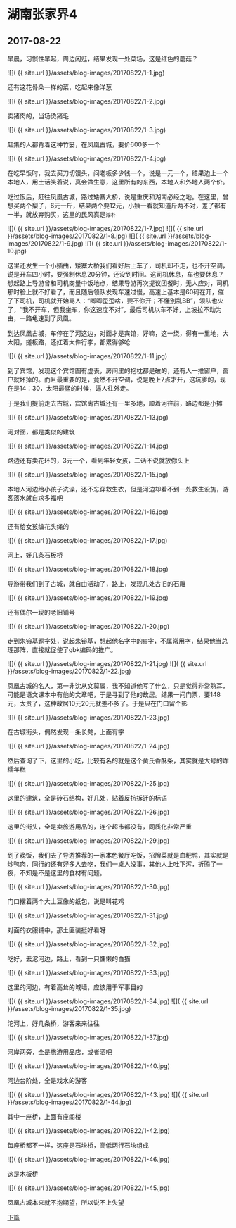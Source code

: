 湖南张家界4
====================

2017-08-22
------------------------

早晨，习惯性早起，周边闲逛，结果发现一处菜场，这是红色的蘑菇？

![]( {{ site.url }}/assets/blog-images/20170822/1-1.jpg)

还有这花骨朵一样的菜，吃起来像洋葱

![]( {{ site.url }}/assets/blog-images/20170822/1-2.jpg)

卖猪肉的，当场烫猪毛

![]( {{ site.url }}/assets/blog-images/20170822/1-3.jpg)

赶集的人都背着这种竹篓，在凤凰古城，要价600多一个

![]( {{ site.url }}/assets/blog-images/20170822/1-4.jpg)

在吃早饭时，我去买刀切馒头，问老板多少钱一个，说是一元一个，结果边上一个本地人，用土话笑着说，真会做生意，这里所有的东西，本地人和外地人两个价。

吃过饭后，赶往凤凰古城，路过矮寨大桥，说是重庆和湖南必经之地。在这里，曾想买两个梨子，6元一斤，结果两个要12元，小姨一看就知道斤两不对，差了都有一半，就放弃购买，这里的民风真是`淳朴`

![]( {{ site.url }}/assets/blog-images/20170822/1-7.jpg)
![]( {{ site.url }}/assets/blog-images/20170822/1-8.jpg)
![]( {{ site.url }}/assets/blog-images/20170822/1-9.jpg)
![]( {{ site.url }}/assets/blog-images/20170822/1-10.jpg)

这里还发生一个小插曲，矮寨大桥我们看好后上车了，司机却不走，也不开空调，说是开车四小时，要强制休息20分钟，还没到时间。这司机休息，车也要休息？想起路上导游曾和司机商量中饭地点，结果导游再次提议团餐时，无人应对，司机那时脸上就不好看了，而且随后领队发现车速过慢，高速上基本是60码在开，催了下司机，司机就开始骂人：“唧唧歪歪啥，要不你开；不懂别乱BB”，领队也火了，“我不开车，但我坐车，你这速度不对”，最后司机以车不好，上坡拉不动为由，一路龟速到了凤凰。

到达凤凰古城，车停在了河这边，对面才是宾馆，好嘛，这一绕，得有一里地，大太阳，搓板路，还扛着大件行李，都累得够呛

![]( {{ site.url }}/assets/blog-images/20170822/1-11.jpg)

到了宾馆，发现这个宾馆图有虚表，房间里的抱枕都是破的，还有人一推窗户，窗户就坏掉的。而且最重要的是，竟然不开空调，说是晚上7点才开，这坑爹的，现在是14：30，太阳最猛的时候，逼人往外走。

于是我们提前走去古城，宾馆离古城还有一里多地，顺着河往前，路边都是小摊

![]( {{ site.url }}/assets/blog-images/20170822/1-13.jpg)

河对面，都是类似的建筑

![]( {{ site.url }}/assets/blog-images/20170822/1-14.jpg)

路边还有卖花环的，3元一个，看到年轻女孩，二话不说就放你头上

![]( {{ site.url }}/assets/blog-images/20170822/1-15.jpg)

本地人河边给小孩子洗澡，还不忘穿救生衣，但是河边却看不到一处救生设施，游客落水就自求多福吧

![]( {{ site.url }}/assets/blog-images/20170822/1-16.jpg)

还有给女孩编花头绳的

![]( {{ site.url }}/assets/blog-images/20170822/1-17.jpg)

河上，好几条石板桥

![]( {{ site.url }}/assets/blog-images/20170822/1-18.jpg)

导游带我们到了古城，就自由活动了，路上，发现几处古旧的石雕

![]( {{ site.url }}/assets/blog-images/20170822/1-19.jpg)

还有偶尔一现的老旧铺号

![]( {{ site.url }}/assets/blog-images/20170822/1-20.jpg)

走到朱镕基题字处，说起朱镕基，想起他名字中的```镕```字，不属常用字，结果他当总理那阵，直接就促使了gbk编码的推广。

![]( {{ site.url }}/assets/blog-images/20170822/1-21.jpg)
![]( {{ site.url }}/assets/blog-images/20170822/1-22.jpg)

凤凰古城的名人，第一非沈从文莫属，我不知道他写了什么，只是觉得非常熟耳，可能是语文课本中有他的文章吧，于是寻到了他的故居。结果一问门票，要148元，太贵了，这种故居10元20元就差不多了。于是只在门口留个影

![]( {{ site.url }}/assets/blog-images/20170822/1-23.jpg)

在古城街头，偶然发现一条长凳，上面有字

![]( {{ site.url }}/assets/blog-images/20170822/1-24.jpg)

然后查询了下，这里的小吃，比较有名的就是这个黄氏香酥条，其实就是大号的炸糯年糕

![]( {{ site.url }}/assets/blog-images/20170822/1-25.jpg)

这里的建筑，全是砖石结构，好几处，贴着反抗拆迁的标语

![]( {{ site.url }}/assets/blog-images/20170822/1-26.jpg)

这里的街头，全是卖旅游用品的，连个超市都没有，同质化非常严重

![]( {{ site.url }}/assets/blog-images/20170822/1-29.jpg)

到了晚饭，我们去了导游推荐的一家本色餐厅吃饭，招牌菜就是血粑鸭，其实就是炒鸭肉，同行的还有好多人去吃，我们一桌人没事，其他人上吐下泻，折腾了一夜，不知是不是这里的食材有问题。

![]( {{ site.url }}/assets/blog-images/20170822/1-30.jpg)

门口摆着两个大土豆像的纸包，说是叫花鸡

![]( {{ site.url }}/assets/blog-images/20170822/1-31.jpg)

对面的衣服铺中，那土匪装挺好看呀

![]( {{ site.url }}/assets/blog-images/20170822/1-32.jpg)

吃好，去沱河边，路上，看到一只慵懒的白猫

![]( {{ site.url }}/assets/blog-images/20170822/1-33.jpg)

这里的河边，有着高耸的城墙，应该用于军事目的

![]( {{ site.url }}/assets/blog-images/20170822/1-34.jpg)
![]( {{ site.url }}/assets/blog-images/20170822/1-35.jpg)

沱河上，好几条桥，游客来来往往

![]( {{ site.url }}/assets/blog-images/20170822/1-37.jpg)

河岸两旁，全是旅游用品店，或者酒吧

![]( {{ site.url }}/assets/blog-images/20170822/1-40.jpg)

河边台阶处，全是戏水的游客

![]( {{ site.url }}/assets/blog-images/20170822/1-43.jpg)
![]( {{ site.url }}/assets/blog-images/20170822/1-44.jpg)

其中一座桥，上面有座阁楼

![]( {{ site.url }}/assets/blog-images/20170822/1-42.jpg)

每座桥都不一样，这座是石块桥，高低两行石块组成

![]( {{ site.url }}/assets/blog-images/20170822/1-46.jpg)

这是木板桥

![]( {{ site.url }}/assets/blog-images/20170822/1-45.jpg)

凤凰古城本来就不抱期望，所以说不上失望

[下篇](/2017/08/23/张家界5.html)
